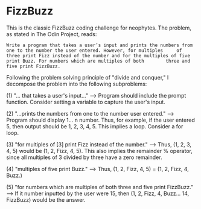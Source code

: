 # FizzBuzz

This is the classic FizzBuzz coding challenge for neophytes. The problem, as stated in The Odin Project, reads: 

	Write a program that takes a user’s input and prints the numbers from one to the number the user entered. However, for multiples 	 of three print Fizz instead of the number and for the multiples of five print Buzz. For numbers which are multiples of both 		three and five print FizzBuzz.
	
Following the problem solving principle of "divide and conquer," I decompose the problem into the following subproblems: 

(1) "... that takes a user's input..." --> Program should include the prompt function. Consider setting a variable to capture the user's input. 

(2) "...prints the numbers from one to the number user entered." --> Program should display 1... n number. Thus, for example, if the user entered 5, then output should be 1, 2, 3, 4, 5. This implies a loop. Consider a for loop.

(3) "for multiples of [3] print Fizz instead of the number." --> Thus, (1, 2, 3, 4, 5) would be (1, 2, Fizz, 4, 5). This also implies the remainder % operator, since all multiples of 3 divided by three have a zero remainder. 

(4) "multiples of five print Buzz." --> Thus, (1, 2, Fizz, 4, 5) = (1, 2, Fizz, 4, Buzz.)

(5) "for numbers which are multiples of both three and five print FizzBuzz." --> If it number inputted by the user were 15, then (1, 2, Fizz, 4, Buzz... 14, FizzBuzz) would be the answer.
